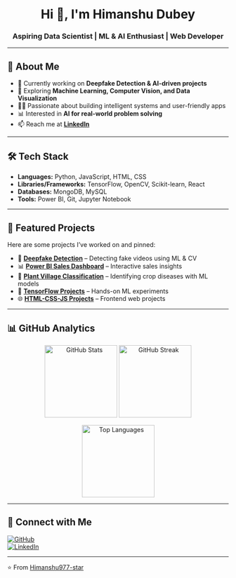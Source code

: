 <h1 align="center">Hi 👋, I'm Himanshu Dubey</h1>
<h3 align="center">Aspiring Data Scientist | ML & AI Enthusiast | Web Developer</h3>

---

## 🚀 About Me
- 🔭 Currently working on **Deepfake Detection & AI-driven projects**  
- 🌱 Exploring **Machine Learning, Computer Vision, and Data Visualization**  
- 👨‍💻 Passionate about building intelligent systems and user-friendly apps  
- 📊 Interested in **AI for real-world problem solving**  
- 📫 Reach me at **[LinkedIn](https://www.linkedin.com/in/himanshu-dubey-98a34a285/)**  

---

## 🛠️ Tech Stack
- **Languages:** Python, JavaScript, HTML, CSS  
- **Libraries/Frameworks:** TensorFlow, OpenCV, Scikit-learn, React  
- **Databases:** MongoDB, MySQL  
- **Tools:** Power BI, Git, Jupyter Notebook  

---

## 🌟 Featured Projects
Here are some projects I’ve worked on and pinned:

- 🔎 [**Deepfake Detection**](https://github.com/Himanshu977-star/Deepfake) – Detecting fake videos using ML & CV  
- 📊 [**Power BI Sales Dashboard**](https://github.com/Himanshu977-star/PowerBi-Sales-Dashboard) – Interactive sales insights  
- 🌱 [**Plant Village Classification**](https://github.com/Himanshu977-star/plant-disease-classification) – Identifying crop diseases with ML models  
- 🤖 [**TensorFlow Projects**](https://github.com/Himanshu977-star/Tensorflow) – Hands-on ML experiments  
- 🌐 [**HTML-CSS-JS Projects**](https://github.com/Himanshu977-star/Html-Css-Js) – Frontend web projects  

---

## 📊 GitHub Analytics

<p align="center">
  <img src="https://github-readme-stats.vercel.app/api?username=Himanshu977-star&show_icons=true&theme=radical&hide_border=true" alt="GitHub Stats" height="165"/>
  <img src="https://streak-stats.demolab.com/?user=Himanshu977-star&theme=radical&hide_border=true" alt="GitHub Streak" height="165"/>
</p>

<p align="center">
  <img src="https://github-readme-stats.vercel.app/api/top-langs/?username=Himanshu977-star&layout=compact&theme=radical&hide_border=true" alt="Top Languages" height="165"/>
</p>

---

## 🤝 Connect with Me
[![GitHub](https://img.shields.io/badge/GitHub-000?style=for-the-badge&logo=github&logoColor=white)](https://github.com/Himanshu977-star)  
[![LinkedIn](https://img.shields.io/badge/LinkedIn-0077B5?style=for-the-badge&logo=linkedin&logoColor=white)](https://www.linkedin.com/in/himanshu-dubey-98a34a285/)  

---
⭐️ From [Himanshu977-star](https://github.com/Himanshu977-star)
